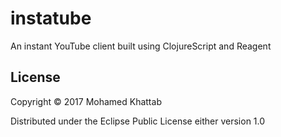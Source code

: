 # instatube

An instant YouTube client built using ClojureScript and Reagent 

## License

Copyright © 2017 Mohamed Khattab

Distributed under the Eclipse Public License either version 1.0
